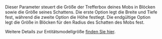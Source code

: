  Dieser Parameter steuert die Größe der Trefferbox deines Mobs in Blöcken sowie die Größe seines Schattens. Die erste Option legt die Breite und Tiefe fest, während die zweite Option die Höhe festlegt. Die endgültige Option legt die Größe in Blöcken für den Radius des Schatten des Mobs fest.

 Weitere Details zur Entitätsmodellgröße [finden Sie hier](https://mcreator.net/wiki/entity-model-sizes).